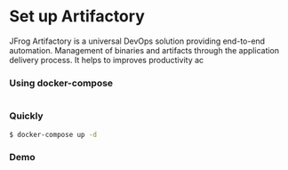 # Set up Artifactory
JFrog Artifactory is a universal DevOps solution providing end-to-end automation.
Management of binaries and artifacts through the application delivery process.
It helps to improves productivity ac

### Using docker-compose
```yaml

```

### Quickly
```bash
$ docker-compose up -d
```

### Demo
